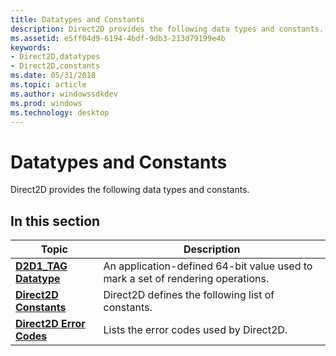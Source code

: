 ```yaml
---
title: Datatypes and Constants
description: Direct2D provides the following data types and constants.
ms.assetid: e5ff04d9-6194-4bdf-9db3-213d79199e4b
keywords:
- Direct2D,datatypes
- Direct2D,constants
ms.date: 05/31/2018
ms.topic: article
ms.author: windowssdkdev
ms.prod: windows
ms.technology: desktop
---
```


# Datatypes and Constants

Direct2D provides the following data types and constants.

## In this section



| Topic                                                           | Description                                                                                 |
|-----------------------------------------------------------------|---------------------------------------------------------------------------------------------|
| [**D2D1\_TAG Datatype**](d2d1-tag.md)<br/>               | An application-defined 64-bit value used to mark a set of rendering operations. <br/> |
| [**Direct2D Constants**](direct2d-constants.md)<br/>     | Direct2D defines the following list of constants.<br/>                                |
| [**Direct2D Error Codes**](direct2d-error-codes.md)<br/> | Lists the error codes used by Direct2D.<br/>                                          |



 

 

 





